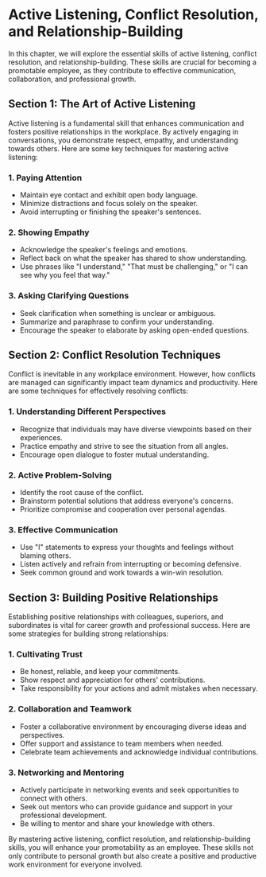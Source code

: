 Active Listening, Conflict Resolution, and Relationship-Building
=========================================================================

In this chapter, we will explore the essential skills of active listening, conflict resolution, and relationship-building. These skills are crucial for becoming a promotable employee, as they contribute to effective communication, collaboration, and professional growth.

Section 1: The Art of Active Listening
--------------------------------------

Active listening is a fundamental skill that enhances communication and fosters positive relationships in the workplace. By actively engaging in conversations, you demonstrate respect, empathy, and understanding towards others. Here are some key techniques for mastering active listening:

### 1. Paying Attention

* Maintain eye contact and exhibit open body language.
* Minimize distractions and focus solely on the speaker.
* Avoid interrupting or finishing the speaker's sentences.

### 2. Showing Empathy

* Acknowledge the speaker's feelings and emotions.
* Reflect back on what the speaker has shared to show understanding.
* Use phrases like "I understand," "That must be challenging," or "I can see why you feel that way."

### 3. Asking Clarifying Questions

* Seek clarification when something is unclear or ambiguous.
* Summarize and paraphrase to confirm your understanding.
* Encourage the speaker to elaborate by asking open-ended questions.

Section 2: Conflict Resolution Techniques
-----------------------------------------

Conflict is inevitable in any workplace environment. However, how conflicts are managed can significantly impact team dynamics and productivity. Here are some techniques for effectively resolving conflicts:

### 1. Understanding Different Perspectives

* Recognize that individuals may have diverse viewpoints based on their experiences.
* Practice empathy and strive to see the situation from all angles.
* Encourage open dialogue to foster mutual understanding.

### 2. Active Problem-Solving

* Identify the root cause of the conflict.
* Brainstorm potential solutions that address everyone's concerns.
* Prioritize compromise and cooperation over personal agendas.

### 3. Effective Communication

* Use "I" statements to express your thoughts and feelings without blaming others.
* Listen actively and refrain from interrupting or becoming defensive.
* Seek common ground and work towards a win-win resolution.

Section 3: Building Positive Relationships
------------------------------------------

Establishing positive relationships with colleagues, superiors, and subordinates is vital for career growth and professional success. Here are some strategies for building strong relationships:

### 1. Cultivating Trust

* Be honest, reliable, and keep your commitments.
* Show respect and appreciation for others' contributions.
* Take responsibility for your actions and admit mistakes when necessary.

### 2. Collaboration and Teamwork

* Foster a collaborative environment by encouraging diverse ideas and perspectives.
* Offer support and assistance to team members when needed.
* Celebrate team achievements and acknowledge individual contributions.

### 3. Networking and Mentoring

* Actively participate in networking events and seek opportunities to connect with others.
* Seek out mentors who can provide guidance and support in your professional development.
* Be willing to mentor and share your knowledge with others.

By mastering active listening, conflict resolution, and relationship-building skills, you will enhance your promotability as an employee. These skills not only contribute to personal growth but also create a positive and productive work environment for everyone involved.
